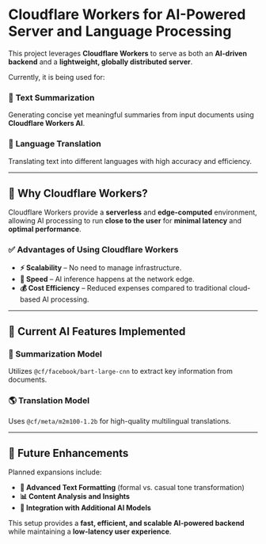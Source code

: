# Cloudflare Workers for AI-Powered Server and Language Processing

This project leverages **Cloudflare Workers** to serve as both an **AI-driven backend** and a **lightweight, globally distributed server**.

Currently, it is being used for:

### 🔹 **Text Summarization**

Generating concise yet meaningful summaries from input documents using **Cloudflare Workers AI**.

### 🔹 **Language Translation**

Translating text into different languages with high accuracy and efficiency.

---

## 🚀 Why Cloudflare Workers?

Cloudflare Workers provide a **serverless** and **edge-computed** environment, allowing AI processing to run **close to the user** for **minimal latency** and **optimal performance**.

### ✅ **Advantages of Using Cloudflare Workers**

- **⚡ Scalability** – No need to manage infrastructure.
- **🚀 Speed** – AI inference happens at the network edge.
- **💰 Cost Efficiency** – Reduced expenses compared to traditional cloud-based AI processing.

---

## 🧠 Current AI Features Implemented

### **📌 Summarization Model**

Utilizes `@cf/facebook/bart-large-cnn` to extract key information from documents.

### **🌎 Translation Model**

Uses `@cf/meta/m2m100-1.2b` for high-quality multilingual translations.

---

## 🔮 Future Enhancements

Planned expansions include:

- **📄 Advanced Text Formatting** (formal vs. casual tone transformation)
- **📊 Content Analysis and Insights**
- **🔌 Integration with Additional AI Models**

This setup provides a **fast, efficient, and scalable AI-powered backend** while maintaining a **low-latency user experience**.
